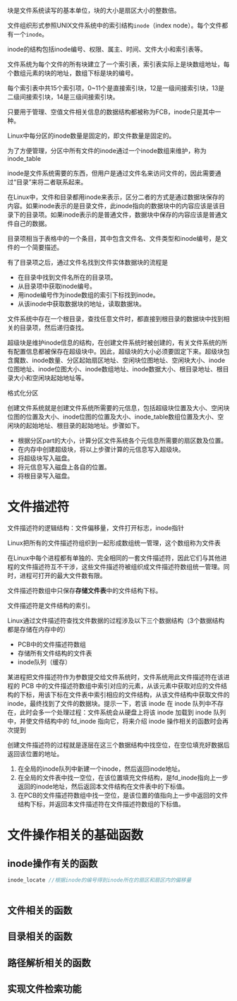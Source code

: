 块是文件系统读写的基本单位，块的大小是扇区大小的整数倍。

文件组织形式参照UNIX文件系统中的索引结构`inode`（index node）。每个文件都有一个`inode`。

inode的结构包括inode编号、权限、属主、时间、文件大小和索引表等。

文件系统为每个文件的所有块建立了一个索引表，索引表实际上是块数组地址，每个数组元素的块的地址，数组下标是块的编号。

每个索引表中共15个索引项，0\~11个是直接索引块，12是一级间接索引块，13是二级间接索引块，14是三级间接索引块。

只要用于管理、空值文件相关信息的数据结构都被称为FCB，inode只是其中一种。

Linux中每分区的inode数量是固定的，即文件数量是固定的。

为了方便管理，分区中所有文件的inode通过一个inode数组来维护，称为inode\_table

inode是文件系统需要的东西，但用户是通过文件名来访问文件的，因此需要通过“目录”来将二者联系起来。

在Linux中，文件和目录都用inode来表示，区分二者的方式是通过数据块保存的内容。如果inode表示的是目录文件，此inode指向的数据块中的内容应该是该目录下的目录项。如果inode表示的是普通文件，数据块中保存的内容应该是普通文件自己的数据。

目录项相当于表格中的一个条目，其中包含文件名、文件类型和inode编号，是文件的一个简要描述。

有了目录项之后，通过文件名找到文件实体数据块的流程是

+ 在目录中找到文件名所在的目录项。
+ 从目录项中获取inode编号。
+ 用inode编号作为inode数组的索引下标找到inode。
+ 从该inode中获取数据块的地址，读取数据块。

文件系统中存在一个根目录，查找任意文件时，都直接到根目录的数据块中找到相关的目录项，然后递归查找。

超级块是维护inode信息的结构，在创建文件系统时被创建的，有关文件系统的所有配置信息都被保存在超级块中。因此，超级块的大小必须要固定下来。超级块包含魔数、inode数量、分区起始扇区地址、空闲块位图地址、空闲块大小、inode位图地址、inode位图大小、inode数组地址、inode数据大小、根目录地址、根目录大小和空闲块起始地址等。



格式化分区

创建文件系统就是创建文件系统所需要的元信息，包括超级块位置及大小、空闲块位图的位置及大小、inode位图的位置及大小、inode\_table数组位置及大小、空闲块的起始地址、根目录的起始地址。步骤如下。

+ 根据分区part的大小，计算分区文件系统各个元信息所需要的扇区数及位置。
+ 在内存中创建超级块，将以上步骤计算的元信息写入超级块。
+ 将超级块写入磁盘。
+ 将元信息写入磁盘上各自的位置。
+ 将根目录写入磁盘。

# 文件描述符

文件描述符的逻辑结构：文件偏移量，文件打开标志，inode指针

Linux把所有的文件描述符组织到一起形成数组统一管理，这个数组称为文件表

在Linux中每个进程都有单独的、完全相同的一套文件描述符，因此它们与其他进程的文件描述符互不干涉，这些文件描述符被组织成文件描述符数组统一管理。同时，进程可打开的最大文件数有限。

文件描述符数组中只保存**存储文件表**中的文件结构下标。

文件描述符是文件结构的索引。

Linux通过文件描述符查找文件数据的过程涉及以下三个数据结构（3个数据结构都是存储在内存中的）

+ PCB中的文件描述符数组
+ 存储所有文件结构的文件表
+ inode队列（缓存）

某进程把文件描述符作为参数提交给文件系统时，文件系统用此文件描述符在该进程的 PCB 中的文件描述符数组中索引对应的元素，从该元素中获取对应的文件结构的下标，用该下标在文件表中索引相应的文件结构，从该文件结构中获取文件的 inode，最终找到了文件的数据块。提示一下，若该 inode 在 inode 队列中不存在，此时会多一个处理过程：文件系统会从硬盘上将该 inode 加载到 inode 队列中，并使文件结构中的 fd_inode 指向它，将来介绍 inode 操作相关的函数时会再次提到  

创建文件描述符的过程就是逐层在这三个数据结构中找空位，在空位填充好数据后返回该位置的地址。

1. 在全局的inode队列中新建一个inode，然后返回inode地址。
2. 在全局的文件表中找一空位，在该位置填充文件结构，是fd_inode指向上一步返回的inode地址，然后返回本文件结构在文件表中的下标值。
3. 在PCB的文件描述符数组中找一空位，是该位置的值指向上一步中返回的文件结构下标，并返回本文件描述符在文件描述符数组的下标值。

# 文件操作相关的基础函数

## inode操作有关的函数

```cpp
inode_locate //根据inode的编号得到inode所在的扇区和扇区内的偏移量
    
```



## 文件相关的函数

## 目录相关的函数

## 路径解析相关的函数

## 实现文件检索功能